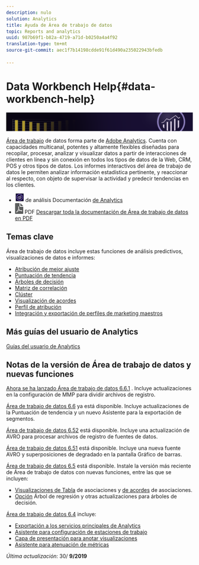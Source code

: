 ```yaml
---
description: nulo
solution: Analytics
title: Ayuda de Área de trabajo de datos
topic: Reports and analytics
uuid: 987b69f1-b82a-4719-a71d-b0250a4a4f92
translation-type: tm+mt
source-git-commit: aec1f7b14198cdde91f61d490a235022943bfedb

---
```



# Data Workbench Help{#data-workbench-help}

![Banner](/help/home/assets/doc_banner_workbench.png)

[Área de trabajo](http://www.adobe.com/solutions/digital-analytics/data-workbench.html) de datos forma parte de [Adobe Analytics](http://www.adobe.com/solutions/digital-analytics.html). Cuenta con capacidades multicanal, potentes y altamente flexibles diseñadas para recopilar, procesar, analizar y visualizar datos a partir de interacciones de clientes en línea y sin conexión en todos los tipos de datos de la Web, CRM, POS y otros tipos de datos. Los informes interactivos del área de trabajo de datos le permiten analizar información estadística pertinente, y reaccionar al respecto, con objeto de supervisar la actividad y predecir tendencias en los clientes.

* ![icono](assets/analytics-icon-24.png) de análisis Documentación [de Analytics](https://docs.adobe.com/content/help/en/analytics/landing/home.html)
* ![icono](assets/pdf_icon.png) PDF [Descargar toda la documentación de Área de trabajo de datos en PDF](/help/home/assets/data-workbench.pdf)

## Temas clave

Área de trabajo de datos incluye estas funciones de análisis predictivos, visualizaciones de datos e informes:

* [Atribución de mejor ajuste](/help/home/c-get-started/c-attribution-profiles/c-attrib-algorithmic/c-attrib-algorithmic.md)
* [Puntuación de tendencia](/help/home/c-get-started/c-analysis-vis/c-visitor-propensity/c-visitor-propensity.md)
* [Árboles de decisión](/help/home/c-get-started/c-analysis-vis/c-decision-trees/c-decision-trees.md)
* [Matriz de correlación](/help/home/c-get-started/c-analysis-vis/c-correlation-analysis/c-correlation-analysis.md)
* [Clúster](/help/home/c-get-started/c-analysis-vis/c-visitor-cluster/c-visitor-cluster.md)
* [Visualización de acordes](/help/home/c-get-started/c-analysis-vis/c-chord-visualization.md)
* [Perfil de atribución](/help/home/c-get-started/c-attribution-profiles/c-rules-attrib/c-rules-attrib.md)
* [Integración y exportación de perfiles de marketing maestros](/help/home/c-get-started/c-exp-data-seg-exp/c-mmp-integration.md)

## Más guías del usuario de Analytics

[Guías del usuario de Analytics](https://docs.adobe.com/content/help/en/analytics/landing/home.html)

## Notas de la versión de Área de trabajo de datos y nuevas funciones

[Ahora se ha lanzado Área de trabajo de datos 6.6.1](/help/home/c-release-notes-insight/c-6-6-1.md) . Incluye actualizaciones en la configuración de MMP para dividir archivos de registro.

[Área de trabajo de datos 6.6](/help/home/c-release-notes-insight/c-6-6.md) ya está disponible. Incluye actualizaciones de la Puntuación de tendencia y un nuevo Asistente para la exportación de segmentos.

[Área de trabajo de datos 6.52](/help/home/c-release-notes-insight/c-6-52.md) está disponible. Incluye una actualización de AVRO para procesar archivos de registro de fuentes de datos.

[Área de trabajo de datos 6.51](/help/home/c-release-notes-insight/c-6-51.md) está disponible. Incluye una nueva fuente AVRO y superposiciones de degradado en la pantalla Gráfico de barras.

[Área de trabajo de datos 6.5](/help/home/c-release-notes-insight/c-6-5.md) está disponible. Instale la versión más reciente de Área de trabajo de datos con nuevas funciones, entre las que se incluyen:

* [Visualizaciones de Tabla](/help/home/c-get-started/c-analysis-vis/associations-visualization.md) de asociaciones y [de acordes](/help/home/c-get-started/c-analysis-vis/associations-chord.md) de asociaciones.
* [Opción](/help/home/c-get-started/c-analysis-vis/c-decision-trees/c-decision-trees-regression.md) Árbol de regresión y otras actualizaciones para árboles de decisión.

[Área de trabajo de datos 6.4](/help/home/c-release-notes-insight/c-6-4/c-6-4.md) incluye:

* [Exportación a los servicios principales de Analytics](/help/home/c-release-notes-insight/c-6-4/dwb-crs-integration.md)
* [Asistente para configuración de estaciones de trabajo](/help/home/c-install-insight/install-setup/dwb-client-installer.md)
* [Capa de presentación para anotar visualizaciones](/help/home/c-get-started/c-vis/c-present-layer.md)
* [Asistente para atenuación de métricas](/help/home/c-get-started/c-vis/dwb-create-metricdim/dwb-create-metricdim.md)

*Última actualización*: 30/ **9/2019**
